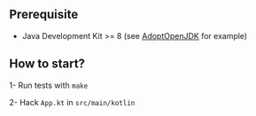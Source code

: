 ## Prerequisite

- Java Development Kit >= 8 (see [AdoptOpenJDK](https://adoptopenjdk.net) for example)

## How to start?

1- Run tests with `make`

2- Hack `App.kt` in `src/main/kotlin`
